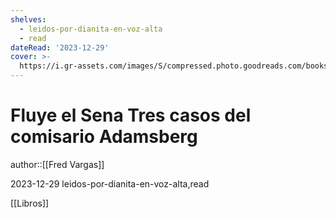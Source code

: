 ```yaml
---
shelves:
  - leidos-por-dianita-en-voz-alta
  - read
dateRead: '2023-12-29'
cover: >-
  https://i.gr-assets.com/images/S/compressed.photo.goodreads.com/books/1703799372l/13812089._SY475_.jpg
---
```

# Fluye el Sena Tres casos del comisario Adamsberg

author::[[Fred Vargas]]

2023-12-29
leidos-por-dianita-en-voz-alta,read

[[Libros]]